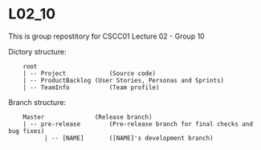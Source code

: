 # L02_10

This is group repostitory for CSCC01 Lecture 02 - Group 10  

Dictory structure:
```
    root
    | -- Project         	(Source code)
    | -- ProductBacklog	(User Stories, Personas and Sprints)
    | -- TeamInfo         	(Team profile)
```

Branch structure:
```
    Master				(Release branch)
    | -- pre-release		(Pre-release branch for final checks and bug fixes)
          | -- [NAME]		([NAME]'s development branch)
```
